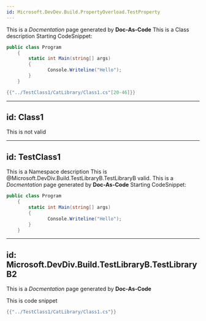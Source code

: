```yaml
---
id: Microsoft.DevDev.Build.PropertyOverload.TestProperty
---
```

This is a *Docmentation* page generated by **Doc-As-Code**
This is a Class description
Starting CodeSnippet:
```csharp
public class Program
    {
        static int Main(string[] args)
        {
               Console.Writeline("Hello");
        }
    }
```
```csharp
{{"../TestClass1/CatLibrary/Class1.cs"[20-46]}}
```

---
id: Class1
---
This is not valid

---
id: TestClass1
---
This is a Namespace description
This is @Microsoft.DevDiv.Build.TestLibraryB.TestLibraryB valid.
This is a *Docmentation* page generated by **Doc-As-Code**
Starting CodeSnippet:
```csharp
public class Program
    {
        static int Main(string[] args)
        {
               Console.Writeline("Hello");
        }
    }
```


---
id: Microsoft.DevDiv.Build.TestLibraryB.TestLibraryB2
---
This is a *Docmentation* page generated by **Doc-As-Code**

This is code snippet

```csharp
{{"../TestClass1/CatLibrary/Class1.cs"}}
```